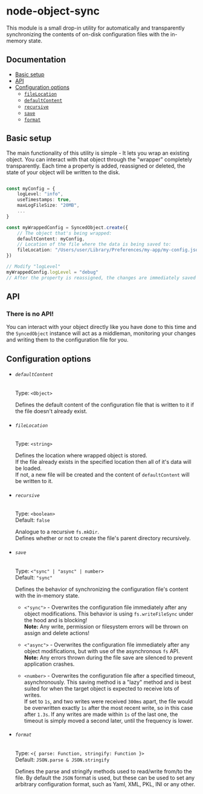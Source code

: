 # node-object-sync
This module is a small drop-in utility for automatically and transparently synchronizing
the contents of on-disk configuration files with the in-memory state.

## Documentation
- [Basic setup](#basic-setup)
- [API](#api)
- [Configuration options](#configuration-options)
    - [`fileLocation`](#filelocation)
    - [`defaultContent`](#defaultContent)
    - [`recursive`](#recursive)
    - [`save`](#save)
    - [`format`](#format)

## Basic setup
The main functionality of this utility is simple - It lets you wrap an existing object. You can interact with that object through the "wrapper" completely transparently. Each time a property is added, reassigned or deleted, the state of your object will be written to the disk.

```typescript

const myConfig = {
    logLevel: "info",
    useTimestamps: true,
    maxLogFileSize: "20MB",
    ...
}

const myWrappedConfig = SyncedObject.create({
    // The object that's being wrapped:
    defaultContent: myConfig,
    // Location of the file where the data is being saved to:
    fileLocation: "/Users/user/Library/Preferences/my-app/my-config.json"
})

// Modify "logLevel"
myWrappedConfig.logLevel = "debug"
// After the property is reassigned, the changes are immediately saved to the disk.

```

## API
### There is no API!  
You can interact with your object directly like you have done to this time and the `SyncedObject` instance will act as a middleman, monitoring your changes and writing them to the configuration file for you.

## Configuration options

- ###### `defaultContent` 
    Type: `<Object>`

    Defines the default content of the configuration file that is written to it if the file doesn't already exist.

- ###### `fileLocation` 
    Type: `<string>`

    Defines the location where wrapped object is stored.  
    If the file already exists in the specified location then all of it's data will be loaded.  
    If not, a new file will be created and the content of `defaultContent` will be written to it.

- ###### `recursive`
    Type: `<boolean>`  
    Default: `false`

    Analogue to a recursive `fs.mkDir`.  
    Defines whether or not to create the file's parent directory recursively.
    
- ###### `save`
    Type: `<"sync" | "async" | number>`  
    Default: `"sync"`

    Defines the behavior of synchronizing the configuration file's content with the in-memory state.
    
    - `<"sync">` - Overwrites the configuration file immediately after any object modifications.
    This behavior is using `fs.writeFileSync` under the hood and is blocking!  
    **Note:** Any write, permission or filesystem errors will be thrown on assign and delete actions!

    - `<"async">` - Overwrites the configuration file immediately after any object modifications, but with use of the asynchronous `fs` API.   
    **Note:** Any errors thrown during the file save are silenced to prevent application crashes.

    - `<number>` - Overwrites the configuration file after a specified timeout, asynchronously.
    This saving method is a "lazy" method and is best suited for when the target object is expected to receive lots of writes.  
    If set to `1s`, and two writes were received `300ms` apart, the file would be overwritten exactly `1s` after the most recent write, so in this case after `1.3s`. If any writes are made within `1s` of the last one, the timeout is simply moved a second later, until the frequency is lower.

- ###### `format`
    Type: `<{ parse: Function, stringify: Function }>`  
    Default: `JSON.parse & JSON.stringify`

    Defines the parse and stringify methods used to read/write from/to the file.
    By default the `JSON` format is used, but these can be used to set any arbitrary configuration format, such as Yaml, XML, PKL, INI or any other.


 
    